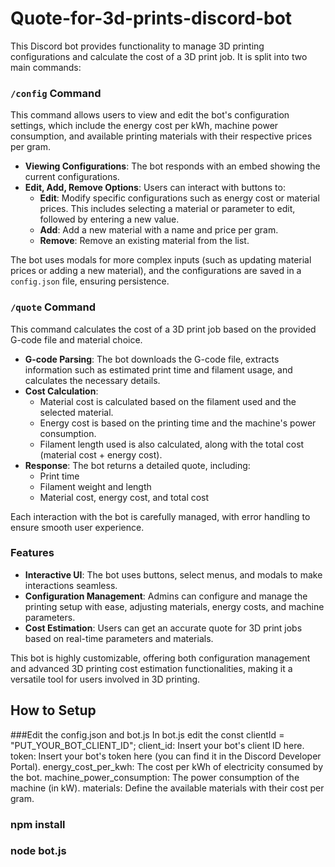 # Quote-for-3d-prints-discord-bot

This Discord bot provides functionality to manage 3D printing configurations and calculate the cost of a 3D print job. It is split into two main commands:

### `/config` Command
This command allows users to view and edit the bot's configuration settings, which include the energy cost per kWh, machine power consumption, and available printing materials with their respective prices per gram. 

- **Viewing Configurations**: The bot responds with an embed showing the current configurations.
- **Edit, Add, Remove Options**: Users can interact with buttons to:
  - **Edit**: Modify specific configurations such as energy cost or material prices. This includes selecting a material or parameter to edit, followed by entering a new value.
  - **Add**: Add a new material with a name and price per gram.
  - **Remove**: Remove an existing material from the list.

The bot uses modals for more complex inputs (such as updating material prices or adding a new material), and the configurations are saved in a `config.json` file, ensuring persistence.

### `/quote` Command
This command calculates the cost of a 3D print job based on the provided G-code file and material choice. 

- **G-code Parsing**: The bot downloads the G-code file, extracts information such as estimated print time and filament usage, and calculates the necessary details.
- **Cost Calculation**: 
  - Material cost is calculated based on the filament used and the selected material.
  - Energy cost is based on the printing time and the machine's power consumption.
  - Filament length used is also calculated, along with the total cost (material cost + energy cost).
- **Response**: The bot returns a detailed quote, including:
  - Print time
  - Filament weight and length
  - Material cost, energy cost, and total cost

Each interaction with the bot is carefully managed, with error handling to ensure smooth user experience.

### Features
- **Interactive UI**: The bot uses buttons, select menus, and modals to make interactions seamless.
- **Configuration Management**: Admins can configure and manage the printing setup with ease, adjusting materials, energy costs, and machine parameters.
- **Cost Estimation**: Users can get an accurate quote for 3D print jobs based on real-time parameters and materials.

This bot is highly customizable, offering both configuration management and advanced 3D printing cost estimation functionalities, making it a versatile tool for users involved in 3D printing.




## How to Setup
###Edit the config.json and bot.js
  In bot.js edit the const clientId = "PUT_YOUR_BOT_CLIENT_ID";
  client_id: Insert your bot's client ID here.
  token: Insert your bot's token here (you can find it in the Discord Developer Portal).
  energy_cost_per_kwh: The cost per kWh of electricity consumed by the bot.
  machine_power_consumption: The power consumption of the machine (in kW).
  materials: Define the available materials with their cost per gram.

### npm install
### node bot.js

